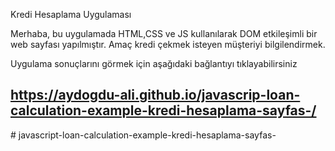 Kredi Hesaplama Uygulaması
 
 Merhaba, bu uygulamada HTML,CSS ve JS kullanılarak DOM etkileşimli bir web sayfası yapılmıştır.
 Amaç kredi çekmek isteyen müşteriyi bilgilendirmek. 
 
 Uygulama sonuçlarını görmek için aşağıdaki bağlantıyı tıklayabilirsiniz
 
  
## https://aydogdu-ali.github.io/javascrip-loan-calculation-example-kredi-hesaplama-sayfas-/
#   j a v a s c r i p t - l o a n - c a l c u l a t i o n - e x a m p l e - k r e d i - h e s a p l a m a - s a y f a s -  
 